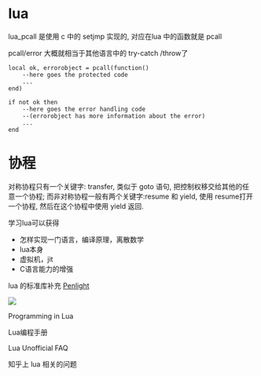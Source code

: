 # lua

<!--
ID: 1f6c92eb-323e-40af-8d7e-7cd6bd148fbd
Status: publish
Date: 2017-05-30T13:45:00
Modified: 2017-05-30T13:45:00
wp_id: 693
-->

lua_pcall 是使用 c 中的 setjmp 实现的, 对应在lua 中的函数就是 pcall

pcall/error 大概就相当于其他语言中的 try-catch /throw了

```
local ok, errorobject = pcall(function() 
    --here goes the protected code 
    ... 
end) 

if not ok then 
    --here goes the error handling code 
    --(errorobject has more information about the error) 
    ... 
end 
```

# 协程

对称协程只有一个关键字: transfer, 类似于 goto 语句, 把控制权移交给其他的任意一个协程; 而非对称协程一般有两个关键字:resume 和 yield, 使用 resume打开一个协程, 然后在这个协程中使用 yield 返回.


学习lua可以获得

* 怎样实现一门语言，编译原理，离散数学
* lua本身
* 虚拟机，jit
* C语言能力的增强

lua 的标准库补充 [Penlight](https://github.com/stevedonovan/Penlight)

![](http://ww4.sinaimg.cn/large/006tNbRwgy1fg3q43bjn9j31kw1rgk1j.jpg)

Programming in Lua

Lua编程手册

Lua Unofficial FAQ

知乎上 lua 相关的问题